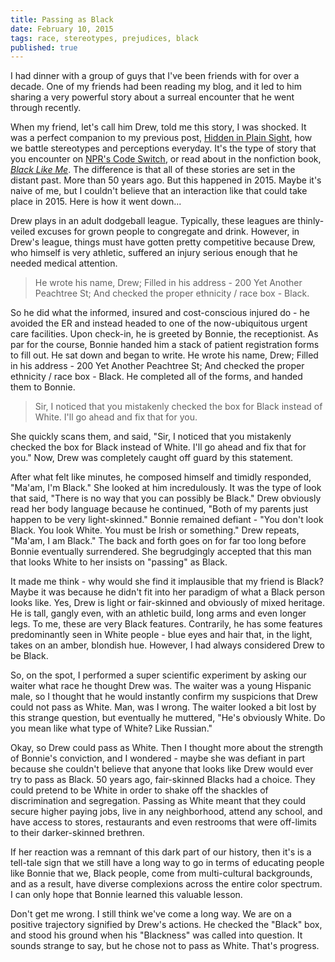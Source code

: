 ```yaml
---
title: Passing as Black
date: February 10, 2015
tags: race, stereotypes, prejudices, black
published: true
---
```


I had dinner with a group of guys that I've been friends with for over a decade. One of my friends had been reading my blog, and it led to him sharing a very powerful story about a surreal encounter that he went through recently.

When my friend, let's call him Drew, told me this story, I was shocked. It was a perfect companion to my previous post, [Hidden in Plain Sight](/blog/2015/02/03/hidden-in-plain-sight.html), how we battle stereotypes and perceptions everyday. It's the type of story that you encounter on [NPR's Code Switch](http://www.npr.org/blogs/codeswitch/2014/10/07/354310370/a-chosen-exile-black-people-passing-in-white-america), or read about in the nonfiction book, [*Black Like Me*](http://en.wikipedia.org/wiki/Black_Like_Me). The difference is that all of these stories are set in the distant past. More than 50 years ago. But this happened in 2015. Maybe it's naive of me, but I couldn't believe that an interaction like that could take place in 2015. Here is how it went down...

Drew plays in an adult dodgeball league. Typically, these leagues are thinly-veiled excuses for grown people to congregate and drink. However, in Drew's league, things must have gotten pretty competitive because Drew, who himself is very athletic, suffered an injury serious enough that he needed medical attention.

> He wrote his name, Drew; Filled in his address - 200 Yet Another Peachtree St; And checked the proper ethnicity / race box - Black.

So he did what the informed, insured and cost-conscious injured do - he avoided the ER and instead headed to one of the now-ubiquitous urgent care facilities. Upon check-in, he is greeted by Bonnie, the receptionist. As par for the course, Bonnie handed him a stack of patient registration forms to fill out. He sat down and began to write. He wrote his name, Drew; Filled in his address - 200 Yet Another Peachtree St; And checked the proper ethnicity / race box - Black. He completed all of the forms, and handed them to Bonnie.

> Sir, I noticed that you mistakenly checked the box for Black instead of White. I'll go ahead and fix that for you.

She quickly scans them, and said, "Sir, I noticed that you mistakenly checked the box for Black instead of White. I'll go ahead and fix that for you." Now, Drew was completely caught off guard by this statement.

After what felt like minutes, he composed himself and timidly responded, "Ma'am, I'm Black." She looked at him incredulously. It was the type of look that said, "There is no way that you can possibly be Black." Drew obviously read her body language because he continued, "Both of my parents just happen to be very light-skinned." Bonnie remained defiant - "You don't look Black. You look White. You must be Irish or something." Drew repeats, "Ma'am, I am Black." The back and forth goes on for far too long before Bonnie eventually surrendered. She begrudgingly accepted that this man that looks White to her insists on "passing" as Black.

It made me think - why would she find it implausible that my friend is Black? Maybe it was because he didn't fit into her paradigm of what a Black person looks like. Yes, Drew is light or fair-skinned and obviously of mixed heritage. He is tall, gangly even, with an athletic build, long arms and even longer legs. To me, these are very Black features. Contrarily, he has some features predominantly seen in White people - blue eyes and hair that, in the light, takes on an amber, blondish hue. However, I had always considered Drew to be Black.

So, on the spot, I performed a super scientific experiment by asking our waiter what race he thought Drew was. The waiter was a young Hispanic male, so I thought that he would instantly confirm my suspicions that Drew could not pass as White. Man, was I wrong. The waiter looked a bit lost by this strange question, but eventually he muttered, "He's obviously White. Do you mean like what type of White? Like Russian."

Okay, so Drew could pass as White. Then I thought more about the strength of Bonnie's conviction, and I wondered - maybe she was defiant in part because she couldn't believe that anyone that looks like Drew would ever try to pass as Black. 50 years ago, fair-skinned Blacks had a choice. They could pretend to be White in order to shake off the shackles of discrimination and segregation. Passing as White meant that they could secure higher paying jobs, live in any neighborhood, attend any school, and have access to stores, restaurants and even restrooms that were off-limits to their darker-skinned brethren.

If her reaction was a remnant of this dark part of our history, then it's is a tell-tale sign that we still have a long way to go in terms of educating people like Bonnie that we, Black people, come from multi-cultural backgrounds, and as a result, have diverse complexions across the entire color spectrum. I can only hope that Bonnie learned this valuable lesson.

Don't get me wrong. I still think we've come a long way. We are on a positive trajectory signified by Drew's actions. He checked the "Black" box, and stood his ground when his "Blackness" was called into question. It sounds strange to say, but he chose not to pass as White. That's progress.

